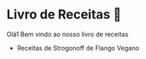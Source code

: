 # Livro de Receitas :cake:

Olá1 Bem vindo ao nosso livro de receitas

- Receitas de Strogonoff de Flango Vegano

